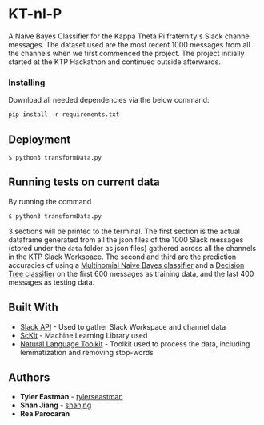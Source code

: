 # KT-nl-P

A Naive Bayes Classifier for the Kappa Theta Pi fraternity's Slack channel messages. The dataset used are the most recent 1000 messages from all the channels when we first commenced the project. The project initially started at the KTP Hackathon and continued outside afterwards. 

### Installing

Download all needed dependencies via the below command:

```
pip install -r requirements.txt
```

## Deployment

```
$ python3 transformData.py
```

## Running tests on current data

By running the command
```
$ python3 transformData.py
```

3 sections will be printed to the terminal. The first section is the actual dataframe generated from all the json files of the 1000 Slack messages (stored under the ```data``` folder as json files) gathered across all the channels in the KTP Slack Workspace. The second and third are the prediction accuracies of using a [Multinomial Naive Bayes classifier](https://scikit-learn.org/stable/modules/generated/sklearn.naive_bayes.MultinomialNB.html) and a [Decision Tree classifier](http://scikit-learn.org/stable/modules/generated/sklearn.tree.DecisionTreeClassifier.html) on the first 600 messages as training data, and the last 400 messages as testing data. 

## Built With

* [Slack API](https://api.slack.com/) - Used to gather Slack Workspace and channel data
* [ScKit](https://scikit-learn.org/stable/index.html) - Machine Learning Library used
* [Natural Language Toolkit](https://www.nltk.org/) - Toolkit used to process the data, including lemmatization and removing stop-words

## Authors

* **Tyler Eastman** - [tylerseastman](https://github.com/tylerseastman)
* **Shan Jiang** - [shanjng](https://github.com/shanjng)
* **Rea Parocaran**
